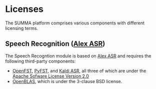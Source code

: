 # Licenses

The SUMMA platform comprises various components with different licensing terms.

## Speech Recognition ([Alex ASR](https://github.com/choko/alex-asr))
The Speech Recogntion module is based on [Alex ASR](https://github.com/choko/alex-asr) 
and requires the following third-party components:
- [OpenFST](http://www.openfst.org/twiki/bin/view/FST/DistCopying),
  [PyFST](https://github.com/vchahun/pyfst), and 
  [Kaldi ASR](https://github.com/kaldi-asr/kaldi), all three of which are under the
  [Apache Sofware License Version 2.0](http://www.apache.org/licenses/LICENSE-2.0)
- [OpenBLAS](https://github.com/xianyi/OpenBLAS/wiki), which is under the 3-clause BSD license.
